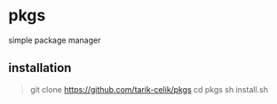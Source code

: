 # pkgs
simple package manager

## installation
> git clone https://github.com/tarik-celik/pkgs
> cd pkgs
> sh install.sh
